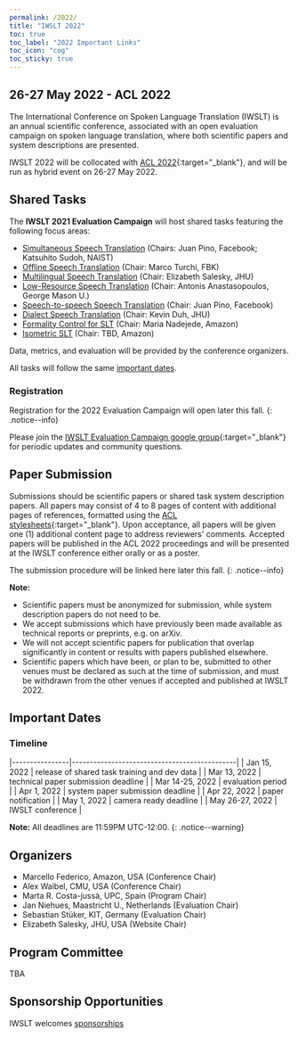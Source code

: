 ```yaml
---
permalink: /2022/
title: "IWSLT 2022"
toc: true
toc_label: "2022 Important Links"
toc_icon: "cog"
toc_sticky: true
---
```


## 26-27 May 2022 - ACL 2022

The International Conference on Spoken Language Translation (IWSLT) is an annual scientific conference, associated with an open evaluation campaign on spoken language translation, where both scientific papers and system descriptions are presented.

IWSLT 2022 will be collocated with [ACL 2022](https://2022.aclweb.org/){:target="_blank"}, and will be run as hybrid event on 26-27 May 2022.


## Shared Tasks

The **IWSLT 2021 Evaluation Campaign** will host shared tasks featuring the following focus areas:

- [Simultaneous Speech Translation](/2022/simultaneous) (Chairs: Juan Pino, Facebook; Katsuhito Sudoh, NAIST)
- [Offline Speech Translation](/2022/offline)  (Chair: Marco Turchi, FBK)
- [Multilingual Speech Translation](/2022/multilingual) (Chair: Elizabeth Salesky, JHU)
- [Low-Resource Speech Translation](/2022/low-resource) (Chair: Antonis Anastasopoulos, George Mason U.)
- [Speech-to-speech Speech Translation](/2022/shared-tasks/speech-to-speech) (Chair: Juan Pino, Facebook)
- [Dialect Speech Translation](/2022/shared-tasks/dialect) (Chair: Kevin Duh, JHU)
- [Formality Control for SLT](/2022/shared-tasks/politeness) (Chair: Maria Nadejede, Amazon)
- [Isometric SLT](/2022/shared-tasks/isometric) (Chair: TBD, Amazon)
<!-- this is a comment -->
Data, metrics, and evaluation will be provided by the conference organizers.

All tasks will follow the same [important dates](#important-dates). 


### Registration

Registration for the 2022 Evaluation Campaign will open later this fall. 
{: .notice--info}

Please join the [IWSLT Evaluation Campaign google group](https://groups.google.com/g/iwslt-evaluation-campaign){:target="_blank"} for periodic updates and community questions.


## Paper Submission

Submissions should be scientific papers or shared task system description papers. 
All papers may consist of 4 to 8 pages of content with additional pages of references, formatted using the [ACL stylesheets](https://acl-org.github.io/ACLPUB/formatting.html){:target="_blank"}. 
Upon acceptance, all papers will be given one (1) additional content page to address reviewers' comments.
Accepted papers will be published in the ACL 2022 proceedings and will be presented at the IWSLT conference either orally or as a poster.

The submission procedure will be linked here later this fall. 
{: .notice--info}


**Note:**
- Scientific papers must be anonymized for submission, while system description papers do not need to be.
- We accept submissions which have previously been made available as technical reports or preprints, e.g. on arXiv.
- We will not accept scientific papers for publication that overlap significantly in content or results with papers published elsewhere.
- Scientific papers which have been, or plan to be, submitted to other venues must be declared as such at the time of submission, and must be withdrawn from the other venues if accepted and published at IWSLT 2022.


## Important Dates

### Timeline

|----------------|----------------------------------------------|
| Jan 15, 2022    | release of shared task training and dev data |
| Mar 13, 2022   | technical paper submission deadline          |
| Mar 14-25, 2022 | evaluation period                            |
| Apr  1, 2022   | system paper submission deadline             |
| Apr 22, 2022  | paper notification                           |
| May 1, 2022   | camera ready deadline                         |
| May 26-27, 2022  | IWSLT conference                              |


**Note:** All deadlines are 11:59PM UTC-12:00.
{: .notice--warning}

## Organizers
- Marcello Federico, Amazon, USA (Conference Chair)
- Alex Waibel, CMU, USA (Conference Chair)
- Marta R. Costa-jussà, UPC, Spain (Program Chair)
- Jan Niehues, Maastricht U., Netherlands (Evaluation Chair)
- Sebastian Stüker, KIT, Germany (Evaluation Chair)
- Elizabeth Salesky, JHU, USA (Website Chair)

## Program Committee

TBA

## Sponsorship Opportunities
IWSLT welcomes [sponsorships](/2022/sponsors)






